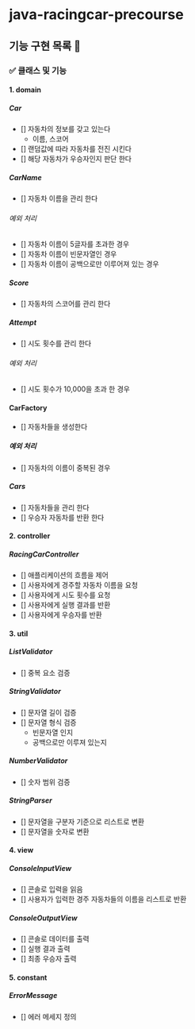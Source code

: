 # java-racingcar-precourse


## 기능 구현 목록 📝

### ✅ 클래스 및 기능

#### 1. domain

##### Car
- [] 자동차의 정보를 갖고 있는다
    - 이름, 스코어
- [] 랜덤값에 따라 자동차를 전진 시킨다
- [] 해당 자동차가 우승자인지 판단 한다

##### CarName
- [] 자동차 이름을 관리 한다

###### 예외 처리
- [] 자동차 이름이 5글자를 초과한 경우
- [] 자동차 이름이 빈문자열인 경우
- [] 자동차 이름이 공백으로만 이루어져 있는 경우

##### Score
- [] 자동차의 스코어를 관리 한다

##### Attempt
- [] 시도 횟수를 관리 한다

###### 예외 처리
- [] 시도 횟수가 10,000을 초과 한 경우

#### CarFactory
- [] 자동차들을 생성한다

##### 예외 처리
- [] 자동차의 이름이 중복된 경우

##### Cars
- [] 자동차들을 관리 한다
- [] 우승자 자동차를 반환 한다

#### 2. controller

##### RacingCarController
- [] 애플리케이션의 흐름을 제어
- [] 사용자에게 경주할 자동차 이름을 요청
- [] 사용자에게 시도 횟수를 요청
- [] 사용자에게 실행 결과를 반환
- [] 사용자에게 우승자를 반환


#### 3. util

##### ListValidator
- [] 중복 요소 검증

##### StringValidator
- [] 문자열 길이 검증
- [] 문자열 형식 검증
  - 빈문자열 인지
  - 공백으로만 이루져 있는지

##### NumberValidator
- [] 숫자 범위 검증

##### StringParser
- [] 문자열을 구분자 기준으로 리스트로 변환
- [] 문자열을 숫자로 변환

#### 4. view

##### ConsoleInputView
- [] 콘솔로 입력을 읽음
- [] 사용자가 입력한 경주 자동차들의 이름을 리스트로 반환

##### ConsoleOutputView
- [] 콘솔로 데이터를 출력
- [] 실행 결과 출력
- [] 최종 우승자 출력

#### 5. constant

##### ErrorMessage
- [] 에러 메세지 정의
